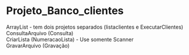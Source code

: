 # Projeto_Banco_clientes

ArrayList - tem dois projetos separados (listaclientes e ExecutarClientes) <br/>
ConsultaArquivo (Consulta) <br/>
CriarLista (NumeracaoLista) - Use somente Scanner <br/>
GravarArquivo (Gravação) <br/>
